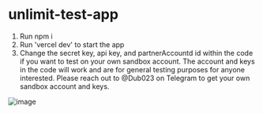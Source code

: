 # unlimit-test-app


1) Run npm i
2) Run 'vercel dev' to start the app
3) Change the secret key, api key, and partnerAccountd id within the code if you want to test on your own sandbox account. The account and keys in the code will work and are for general testing purposes for anyone interested. Please reach out to @Dub023 on Telegram to get your own sandbox account and keys.


![image](https://github.com/Danimal01/unlimitLiveDemo/assets/83383196/6520b027-746c-4da8-b0d7-ec94e8025771)

